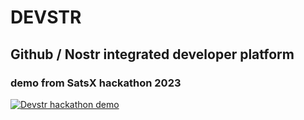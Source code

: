 # DEVSTR

## Github / Nostr integrated developer platform

### demo from SatsX hackathon 2023
[![Devstr hackathon demo](https://img.youtube.com/vi/C1VL-Bj6of0/0.jpg)](https://www.youtube.com/watch?v=Bj6of0)

